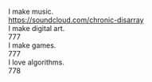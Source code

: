 I make music.  
<https://soundcloud.com/chronic-disarray>  
I make digital art.  
777  
I make games.  
777  
I love algorithms.  
778  

